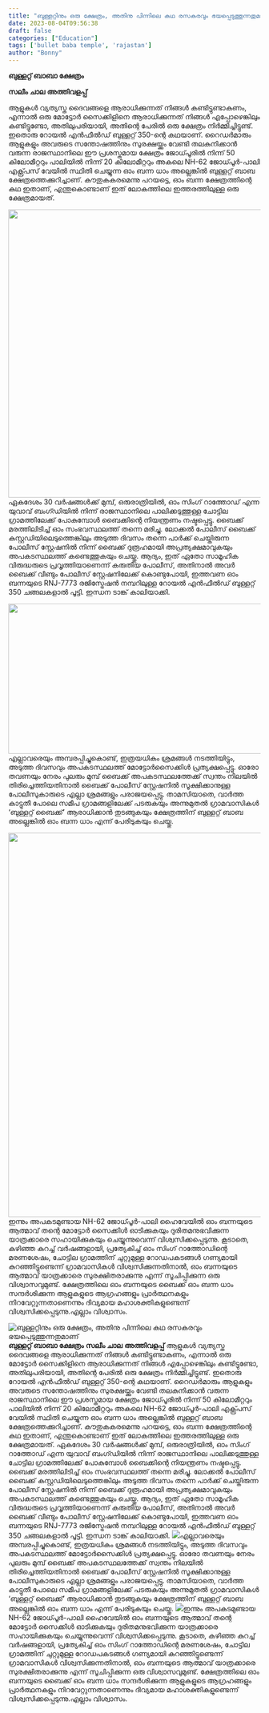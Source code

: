 ```yaml
---
title: "ബുള്ളറ്റിനും ഒരു ക്ഷേത്രം, അതിനു പിന്നിലെ കഥ രസകരവും ഭയപ്പെടുത്തുന്നതുമാണ്"
date: 2023-08-04T09:56:38
draft: false
categories: ["Education"]
tags: ['bullet baba temple', 'rajastan']
author: "Bonny"
---
```


<strong>ബുള്ളറ്റ് ബാബാ ക്ഷേത്രം</strong>

<strong>സലീം ചാല</strong>
<strong>അത്തിവളപ്പ്</strong>

ആളുകൾ വ്യത്യസ്ത ദൈവങ്ങളെ ആരാധിക്കുന്നത് നിങ്ങൾ കണ്ടിട്ടുണ്ടാകണം, എന്നാൽ ഒരു മോട്ടോർ സൈക്കിളിനെ ആരാധിക്കുന്നത് നിങ്ങൾ എപ്പോഴെങ്കിലും കണ്ടിട്ടുണ്ടോ, അതിലുപരിയായി, അതിന്റെ പേരിൽ ഒരു ക്ഷേത്രം നിർമ്മിച്ചിട്ടുണ്ട്. ഇതൊരു റോയൽ എൻഫീൽഡ് ബുള്ളറ്റ് 350-ന്റെ കഥയാണ്. റൈഡർമാരും ആളുകളും അവരുടെ സന്തോഷത്തിനും സുരക്ഷയ്ക്കും വേണ്ടി തലകുനിക്കാൻ വരുന്ന രാജസ്ഥാനിലെ ഈ പ്രശസ്തമായ ക്ഷേത്രം ജോധ്പൂരിൽ നിന്ന് 50 കിലോമീറ്ററും പാലിയിൽ നിന്ന് 20 കിലോമീറ്ററും അകലെ NH-62 ജോധ്പൂർ-പാലി എക്സ്പ്രസ് വേയിൽ സ്ഥിതി ചെയ്യുന്ന ഓം ബന്ന ധാം അല്ലെങ്കിൽ ബുള്ളറ്റ് ബാബ ക്ഷേത്രത്തെക്കുറിച്ചാണ്. കൗതുകകരമെന്നു പറയട്ടെ, ഓം ബന്ന ക്ഷേത്രത്തിന്റെ കഥ ഇതാണ്, എന്തുകൊണ്ടാണ് ഇത് ലോകത്തിലെ ഇത്തരത്തിലുള്ള ഒരു ക്ഷേത്രമായത്.

<a href="http://13.232.38.164/wp-content/uploads/2023/08/qqddfff.jpg"><img class="size-large wp-image-406052 aligncenter" src="http://13.232.38.164/wp-content/uploads/2023/08/qqddfff-1024x576.jpg" alt="" width="1024" height="576" /></a>ഏകദേശം 30 വർഷങ്ങൾക്ക് മുമ്പ്, ഒരുരാത്രിയിൽ, ഓം സിംഗ് റാത്തോഡ് എന്ന യുവാവ് ബംഗ്ഡിയിൽ നിന്ന് രാജസ്ഥാനിലെ പാലിക്കടുത്തുള്ള ചോട്ടില ഗ്രാമത്തിലേക്ക് പോകുമ്പോൾ ബൈക്കിന്റെ നിയന്ത്രണം നഷ്ടപ്പെട്ടു. ബൈക്ക് മരത്തിലിടിച്ച് ഓം സംഭവസ്ഥലത്ത് തന്നെ മരിച്ചു. ലോക്കൽ പോലീസ് ബൈക്ക് കസ്റ്റഡിയിലെടുത്തെങ്കിലും അടുത്ത ദിവസം തന്നെ പാർക്ക് ചെയ്തിരുന്ന പോലീസ് സ്റ്റേഷനിൽ നിന്ന് ബൈക്ക് ദുരൂഹമായി അപ്രത്യക്ഷമാവുകയും അപകടസ്ഥലത്ത് കണ്ടെത്തുകയും ചെയ്തു. ആദ്യം, ഇത് ഏതോ സാമൂഹിക വിരുദ്ധരുടെ പ്രവൃത്തിയാണെന്ന് കരുതിയ പോലീസ്, അതിനാൽ അവർ ബൈക്ക് വീണ്ടും പോലീസ് സ്റ്റേഷനിലേക്ക് കൊണ്ടുപോയി, ഇത്തവണ ഓം ബന്നയുടെ RNJ-7773 രജിസ്ട്രേഷൻ നമ്പറിലുള്ള റോയൽ എൻഫീൽഡ് ബുള്ളറ്റ് 350 ചങ്ങലകളാൽ പൂട്ടി. ഇന്ധന ടാങ്ക് കാലിയാക്കി.

<a href="http://13.232.38.164/wp-content/uploads/2023/08/wfwfwfg.jpg"><img class="size-full wp-image-406053 aligncenter" src="http://13.232.38.164/wp-content/uploads/2023/08/wfwfwfg.jpg" alt="" width="800" height="300" /></a>എല്ലാവരെയും അമ്പരപ്പിച്ചുകൊണ്ട്, ഇത്രയധികം ശ്രമങ്ങൾ നടത്തിയിട്ടും, അടുത്ത ദിവസവും അപകടസ്ഥലത്ത് മോട്ടോർസൈക്കിൾ പ്രത്യക്ഷപ്പെട്ടു. ഓരോ തവണയും നേരം പുലരും മുമ്പ് ബൈക്ക് അപകടസ്ഥലത്തേക്ക് സ്വന്തം നിലയിൽ തിരിച്ചെത്തിയതിനാൽ ബൈക്ക് പോലീസ് സ്റ്റേഷനിൽ സൂക്ഷിക്കാനുള്ള പോലീസുകാരുടെ എല്ലാ ശ്രമങ്ങളും പരാജയപ്പെട്ടു. താമസിയാതെ, വാർത്ത കാട്ടുതീ പോലെ സമീപ ഗ്രാമങ്ങളിലേക്ക് പടരുകയും അന്നുമുതൽ ഗ്രാമവാസികൾ ‘ബുള്ളറ്റ് ബൈക്ക്’ ആരാധിക്കാൻ തുടങ്ങുകയും ക്ഷേത്രത്തിന് ബുള്ളറ്റ് ബാബ അല്ലെങ്കിൽ ഓം ബന്ന ധാം എന്ന് പേരിടുകയും ചെയ്തു.

<a href="http://13.232.38.164/wp-content/uploads/2023/08/eggghh.webp"><img class="size-large wp-image-406054 aligncenter" src="http://13.232.38.164/wp-content/uploads/2023/08/eggghh-1024x768.webp" alt="" width="1024" height="768" /></a>ഇന്നും അപകടമുണ്ടായ NH-62 ജോധ്പൂർ-പാലി ഹൈവേയിൽ ഓം ബന്നയുടെ ആത്മാവ് തന്റെ മോട്ടോർ സൈക്കിൾ ഓടിക്കുകയും ദുരിതമനുഭവിക്കുന്ന യാത്രക്കാരെ സഹായിക്കുകയും ചെയ്യുന്നുവെന്ന് വിശ്വസിക്കപ്പെടുന്നു. കൂടാതെ, കഴിഞ്ഞ കുറച്ച് വർഷങ്ങളായി, പ്രത്യേകിച്ച് ഓം സിംഗ് റാത്തോഡിന്റെ മരണശേഷം, ചോട്ടില ഗ്രാമത്തിന് ചുറ്റുമുള്ള റോഡപകടങ്ങൾ ഗണ്യമായി കുറഞ്ഞിട്ടുണ്ടെന്ന് ഗ്രാമവാസികൾ വിശ്വസിക്കുന്നതിനാൽ, ഓം ബന്നയുടെ ആത്മാവ് യാത്രക്കാരെ സുരക്ഷിതരാക്കുന്നു എന്ന് സൂചിപ്പിക്കുന്ന ഒരു വിശ്വാസവുമുണ്ട്. ക്ഷേത്രത്തിലെ ഓം ബന്നയുടെ ബൈക്ക് ഓം ബന്ന ധാം സന്ദർശിക്കുന്ന ആളുകളുടെ ആഗ്രഹങ്ങളും പ്രാർത്ഥനകളും നിറവേറ്റുന്നതാണെന്നും ദിവ്യമായ മഹാശക്തികളുണ്ടെന്ന് വിശ്വസിക്കപ്പെടുന്നു.എല്ലാം വിശ്വാസം.


![ബുള്ളറ്റിനും ഒരു ക്ഷേത്രം, അതിനു പിന്നിലെ കഥ രസകരവും ഭയപ്പെടുത്തുന്നതുമാണ്](http://13.232.38.164/wp-content/uploads/2023/08/qqddfff-1024x576.jpg)**ബുള്ളറ്റ് ബാബാ ക്ഷേത്രം** **സലീം ചാല** **അത്തിവളപ്പ്** ആളുകൾ വ്യത്യസ്ത ദൈവങ്ങളെ ആരാധിക്കുന്നത് നിങ്ങൾ കണ്ടിട്ടുണ്ടാകണം, എന്നാൽ ഒരു മോട്ടോർ സൈക്കിളിനെ ആരാധിക്കുന്നത് നിങ്ങൾ എപ്പോഴെങ്കിലും കണ്ടിട്ടുണ്ടോ, അതിലുപരിയായി, അതിന്റെ പേരിൽ ഒരു ക്ഷേത്രം നിർമ്മിച്ചിട്ടുണ്ട്. ഇതൊരു റോയൽ എൻഫീൽഡ് ബുള്ളറ്റ് 350-ന്റെ കഥയാണ്. റൈഡർമാരും ആളുകളും അവരുടെ സന്തോഷത്തിനും സുരക്ഷയ്ക്കും വേണ്ടി തലകുനിക്കാൻ വരുന്ന രാജസ്ഥാനിലെ ഈ പ്രശസ്തമായ ക്ഷേത്രം ജോധ്പൂരിൽ നിന്ന് 50 കിലോമീറ്ററും പാലിയിൽ നിന്ന് 20 കിലോമീറ്ററും അകലെ NH-62 ജോധ്പൂർ-പാലി എക്സ്പ്രസ് വേയിൽ സ്ഥിതി ചെയ്യുന്ന ഓം ബന്ന ധാം അല്ലെങ്കിൽ ബുള്ളറ്റ് ബാബ ക്ഷേത്രത്തെക്കുറിച്ചാണ്. കൗതുകകരമെന്നു പറയട്ടെ, ഓം ബന്ന ക്ഷേത്രത്തിന്റെ കഥ ഇതാണ്, എന്തുകൊണ്ടാണ് ഇത് ലോകത്തിലെ ഇത്തരത്തിലുള്ള ഒരു ക്ഷേത്രമായത്. [](http://13.232.38.164/wp-content/uploads/2023/08/qqddfff.jpg)ഏകദേശം 30 വർഷങ്ങൾക്ക് മുമ്പ്, ഒരുരാത്രിയിൽ, ഓം സിംഗ് റാത്തോഡ് എന്ന യുവാവ് ബംഗ്ഡിയിൽ നിന്ന് രാജസ്ഥാനിലെ പാലിക്കടുത്തുള്ള ചോട്ടില ഗ്രാമത്തിലേക്ക് പോകുമ്പോൾ ബൈക്കിന്റെ നിയന്ത്രണം നഷ്ടപ്പെട്ടു. ബൈക്ക് മരത്തിലിടിച്ച് ഓം സംഭവസ്ഥലത്ത് തന്നെ മരിച്ചു. ലോക്കൽ പോലീസ് ബൈക്ക് കസ്റ്റഡിയിലെടുത്തെങ്കിലും അടുത്ത ദിവസം തന്നെ പാർക്ക് ചെയ്തിരുന്ന പോലീസ് സ്റ്റേഷനിൽ നിന്ന് ബൈക്ക് ദുരൂഹമായി അപ്രത്യക്ഷമാവുകയും അപകടസ്ഥലത്ത് കണ്ടെത്തുകയും ചെയ്തു. ആദ്യം, ഇത് ഏതോ സാമൂഹിക വിരുദ്ധരുടെ പ്രവൃത്തിയാണെന്ന് കരുതിയ പോലീസ്, അതിനാൽ അവർ ബൈക്ക് വീണ്ടും പോലീസ് സ്റ്റേഷനിലേക്ക് കൊണ്ടുപോയി, ഇത്തവണ ഓം ബന്നയുടെ RNJ-7773 രജിസ്ട്രേഷൻ നമ്പറിലുള്ള റോയൽ എൻഫീൽഡ് ബുള്ളറ്റ് 350 ചങ്ങലകളാൽ പൂട്ടി. ഇന്ധന ടാങ്ക് കാലിയാക്കി. [![](http://13.232.38.164/wp-content/uploads/2023/08/wfwfwfg.jpg)](http://13.232.38.164/wp-content/uploads/2023/08/wfwfwfg.jpg)എല്ലാവരെയും അമ്പരപ്പിച്ചുകൊണ്ട്, ഇത്രയധികം ശ്രമങ്ങൾ നടത്തിയിട്ടും, അടുത്ത ദിവസവും അപകടസ്ഥലത്ത് മോട്ടോർസൈക്കിൾ പ്രത്യക്ഷപ്പെട്ടു. ഓരോ തവണയും നേരം പുലരും മുമ്പ് ബൈക്ക് അപകടസ്ഥലത്തേക്ക് സ്വന്തം നിലയിൽ തിരിച്ചെത്തിയതിനാൽ ബൈക്ക് പോലീസ് സ്റ്റേഷനിൽ സൂക്ഷിക്കാനുള്ള പോലീസുകാരുടെ എല്ലാ ശ്രമങ്ങളും പരാജയപ്പെട്ടു. താമസിയാതെ, വാർത്ത കാട്ടുതീ പോലെ സമീപ ഗ്രാമങ്ങളിലേക്ക് പടരുകയും അന്നുമുതൽ ഗ്രാമവാസികൾ ‘ബുള്ളറ്റ് ബൈക്ക്’ ആരാധിക്കാൻ തുടങ്ങുകയും ക്ഷേത്രത്തിന് ബുള്ളറ്റ് ബാബ അല്ലെങ്കിൽ ഓം ബന്ന ധാം എന്ന് പേരിടുകയും ചെയ്തു. [![](http://13.232.38.164/wp-content/uploads/2023/08/eggghh-1024x768.webp)](http://13.232.38.164/wp-content/uploads/2023/08/eggghh.webp)ഇന്നും അപകടമുണ്ടായ NH-62 ജോധ്പൂർ-പാലി ഹൈവേയിൽ ഓം ബന്നയുടെ ആത്മാവ് തന്റെ മോട്ടോർ സൈക്കിൾ ഓടിക്കുകയും ദുരിതമനുഭവിക്കുന്ന യാത്രക്കാരെ സഹായിക്കുകയും ചെയ്യുന്നുവെന്ന് വിശ്വസിക്കപ്പെടുന്നു. കൂടാതെ, കഴിഞ്ഞ കുറച്ച് വർഷങ്ങളായി, പ്രത്യേകിച്ച് ഓം സിംഗ് റാത്തോഡിന്റെ മരണശേഷം, ചോട്ടില ഗ്രാമത്തിന് ചുറ്റുമുള്ള റോഡപകടങ്ങൾ ഗണ്യമായി കുറഞ്ഞിട്ടുണ്ടെന്ന് ഗ്രാമവാസികൾ വിശ്വസിക്കുന്നതിനാൽ, ഓം ബന്നയുടെ ആത്മാവ് യാത്രക്കാരെ സുരക്ഷിതരാക്കുന്നു എന്ന് സൂചിപ്പിക്കുന്ന ഒരു വിശ്വാസവുമുണ്ട്. ക്ഷേത്രത്തിലെ ഓം ബന്നയുടെ ബൈക്ക് ഓം ബന്ന ധാം സന്ദർശിക്കുന്ന ആളുകളുടെ ആഗ്രഹങ്ങളും പ്രാർത്ഥനകളും നിറവേറ്റുന്നതാണെന്നും ദിവ്യമായ മഹാശക്തികളുണ്ടെന്ന് വിശ്വസിക്കപ്പെടുന്നു.എല്ലാം വിശ്വാസം.
